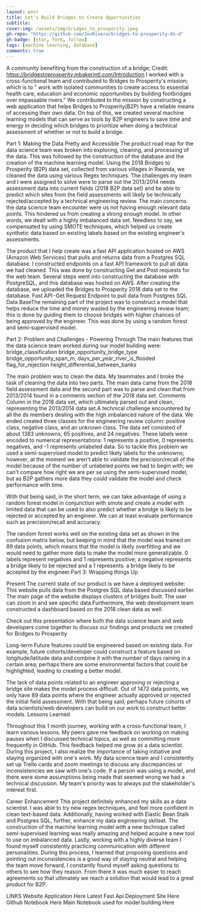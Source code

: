 ```yaml
---
layout: post
title: Let's Build Bridges to Create Opportunities
subtitle: 
cover-img: /assets/img/bridges_to_prosperity.jpeg
gh-repo: "https://github.com/JonRivera/bridges-to-prosperity-ds-d"
gh-badge: [star, fork, follow]
tags: [machine learning, database]
comments: true
---
```



A community benefiting from the construction of a bridge; Credit: https://bridgestoprosperity.mbakerintl.com/Introduction
I worked with a cross-functional team and contributed to Bridges to Prosperity's mission; which is to " work with isolated communities to create access to essential health care, education and economic opportunities by building footbridges over impassable rivers." We contributed to the mission by constructing a web application that helps Bridges to Prosperity(B2P) have a reliable means of accessing their own data. On top of this, we created several machine learning models that can serve as tools by B2P engineers to save time and energy in deciding which bridges to prioritize when doing a technical assessment of whether or not to build a bridge.

Part 1: Making the Data Pretty and Accessible
The product road map for the data science team was broken into exploring, cleaning, and processing of the data. This was followed by the construction of the database and the creation of the machine learning model.
Using the 2018 Bridges to Prosperity (B2P) data set, collected from various villages in Rwanda, we cleaned the data using various Regex techniques. The challenges my team and I were assigned to solve were to parse out the 2013/2014 needs assessment data into current fields (2018 B2P data set) and be able to predict which sites from the field assessments will likely be technically rejected/accepted by a technical engineering review.
The main concerns the data science team encounter were us not having enough relevant data points. This hindered us from creating a strong enough model. In other words, we dealt with a highly imbalanced data set. Needless to say, we compensated by using SMOTE techniques, which helped us create synthetic data based on existing labels based on the existing engineer's assessments.

The product that I help create was a fast API application hosted on AWS (Amazon Web Services) that pulls and returns data from a Postgres SQL database.
I constructed endpoints on a fast API framework to pull all data we had cleaned. This was done by constructing Get and Post requests for the web team.
Several steps went into constructing the database with PostgreSQL, and this database was hosted on AWS. After creating the database, we uploaded the Bridges to Prosperity 2018 data set to the database.
Fast API - Get Request Endpoint to pull data from Postgres SQL Data BaseThe remaining part of the project was to construct a model that helps reduce the time and money wasted by the engineering review team; this is done by guiding them to choose bridges with higher chances of being approved by the engineer. This was done by using a random forest and semi-supervised model.

Part 2: Problem and Challenges - Powering Through
The main features that the data science team worked during our model building were:
bridge_classification
bridge_opportunity_bridge_type
bridge_opportunity_span_m,
days_per_year_river_is_flooded
flag_for_rejection
height_differential_between_banks

The main problem was to clean the data. My teammates and I broke the task of cleaning the data into two parts. The main data came from the 2018 field assessment data and the second part was to parse and clean that from 2013/2014 found in a comments section of the 2018 data set.
Comments Column in the 2018 data set, which ultimately parsed out and clean, representing the 2013/2014 data set.A technical challenge encountered by all the ds members dealing with the high imbalanced nature of the data. We ended created three classes for the engineering review column: positive class, negative class, and an unknown class. The data set consisted of about 1383 unknowns, 65 positives, and 24 negatives. These labels were encoded to numerical representations: 1 represents a positive, 0 represents negatives, and -1 represents unlabeled data. So to tackle this problem we used a semi-supervised model to predict likely labels for the unknowns; however, at the moment we aren't able to validate the precision/recall of the model because of the number of unlabeled points we had to begin with; we can't compare how right we are per se using the semi-supervised model, but as B2P gathers more data they could validate the model and check performance with time.

With that being said, in the short term, we can take advantage of using a random forest model in conjunction with smote and create a model with limited data that can be used to also predict whether a bridge is likely to be rejected or accepted by an engineer. We can at least evaluate performance such as precision/recall and accuracy.

The random forest works well on the existing data set as shown in the confusion matrix below, but keeping in mind that the model was trained on 89 data points, which means that the model is likely overfitting and we would need to gather more data to make the model more generalizable.
0 labels represent negatives and 1 represents positive; a negative represents a bridge likely to be rejected and a 1 represents. a bridge likely to be accepted by the engineer.Part 3: Wrapping things Up

Present
The current state of our product is we have a deployed website: This website pulls data from the Postgres SQL data based discussed earlier.
The main page of the website displays clusters of bridges built. The user can zoom in and see specific data.Furthermore, the web development team constructed a dashboard based on the 2018 clean data as well.

Check out this presentation where both the data science team and web developers come together to discuss our findings and products we created for Bridges to Prosperity

Long-term
Future features could be engineered based on existing data. For example, future cohorts/developer could construct a feature based on longitude/latitude data and combine it with the number of days raining in a certain area; perhaps there are some environmental factors that could be highlighted, leading to creating a better model.

The lack of data points related to an engineer approving or rejecting a bridge site makes the model process difficult. Out of 1472 data points, we only have 89 data points where the engineer actually approved or rejected the initial field assessment. With that being said, perhaps future cohorts of data scientists/web developers can build on our work to construct better models.
Lessons Learned

Throughout this 1 month journey, working with a cross-functional team, I learn various lessons. My peers gave me feedback on working on making pauses when I discussed technical topics, as well as committing more frequently in GitHub. This feedback helped me grow as a data scientist. During this project, I also realize the importance of taking initiative and staying organized with one's work. My data science team and I consistently set up Trello cards and zoom meetings to discuss any discrepancies or inconsistencies we saw with one's code. If a person was using a model, and there were some assumptions being made that seemed wrong we had a technical discussion. My team's priority was to always put the stakeholder's interest first.

Career Enhancement
This project definitely enhanced my skills as a data scientist. I was able to try new regex techniques, and feel more confident in clean text-based data. Additionally, having worked with Elastic Bean Stalk and Postgres SQL, further, enhance my data engineering skillset. The construction of the machine learning model with a new technique called semi-supervised learning was really amazing and helped acquire a new tool to use on imbalanced data. Lastly, working with a highly diverse team I found myself consistently practicing communication with different personalities. During this process, I learned that proposing questions and pointing out inconsistencies is a good way of staying neutral and helping the team move forward. I constantly found myself asking questions to others to see how they reason. From there it was much easier to reach agreements so that ultimately we reach a solution that would lead to a great product for B2P.

LINKS
Website Application Here
Latest Fast Api Deployment Site Here
Github Notebook Here
Main Notebook used for model building Here
